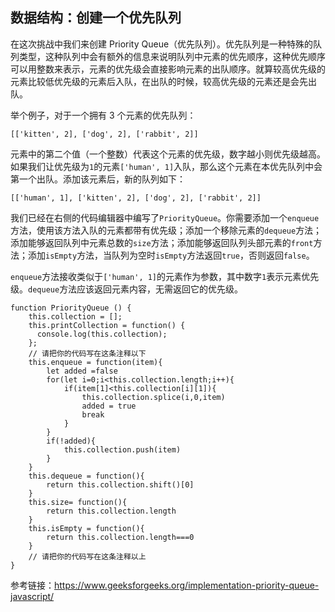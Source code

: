 ## 数据结构：创建一个优先队列

在这次挑战中我们来创建 Priority Queue（优先队列）。优先队列是一种特殊的队列类型，这种队列中会有额外的信息来说明队列中元素的优先顺序，这种优先顺序可以用整数来表示，元素的优先级会直接影响元素的出队顺序。就算较高优先级的元素比较低优先级的元素后入队，在出队的时候，较高优先级的元素还是会先出队。

举个例子，对于一个拥有 3 个元素的优先队列：

```
[['kitten', 2], ['dog', 2], ['rabbit', 2]]
```

元素中的第二个值（一个整数）代表这个元素的优先级，数字越小则优先级越高。如果我们让优先级为`1`的元素`['human', 1]`入队，那么这个元素在本优先队列中会第一个出队。添加该元素后，新的队列如下：

```
[['human', 1], ['kitten', 2], ['dog', 2], ['rabbit', 2]]
```

我们已经在右侧的代码编辑器中编写了`PriorityQueue`。你需要添加一个`enqueue`方法，使用该方法入队的元素都带有优先级；添加一个移除元素的`dequeue`方法；添加能够返回队列中元素总数的`size`方法；添加能够返回队列头部元素的`front`方法；添加`isEmpty`方法，当队列为空时`isEmpty`方法返回`true`，否则返回`false`。

`enqueue`方法接收类似于`['human', 1]`的元素作为参数，其中数字`1`表示元素优先级。`dequeue`方法应该返回元素内容，无需返回它的优先级。

```
function PriorityQueue () {
    this.collection = [];
    this.printCollection = function() {
      console.log(this.collection);
    };
    // 请把你的代码写在这条注释以下
    this.enqueue = function(item){
        let added =false
        for(let i=0;i<this.collection.length;i++){
            if(item[1]<this.collection[i][1]){
                this.collection.splice(i,0,item)
                added = true
                break
            }
        }
        if(!added){
            this.collection.push(item)
        }
    }
    this.dequeue = function(){
        return this.collection.shift()[0]
    }
    this.size= function(){
        return this.collection.length
    }
    this.isEmpty = function(){
        return this.collection.length===0
    }
    // 请把你的代码写在这条注释以上
}
```

参考链接：https://www.geeksforgeeks.org/implementation-priority-queue-javascript/